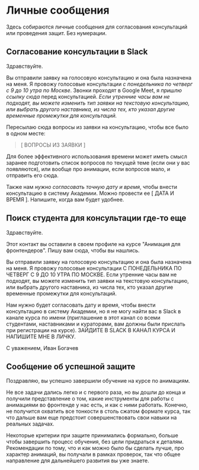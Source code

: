 # Личные сообщения

Здесь собираются личные сообщения для согласования консультаций или проведения защит. Без нумерации.



## Согласование консультации в Slack

Здравствуйте.

Вы отправили заявку на голосовую консультацию и она была назначена на меня. Я провожу голосовые консультации *с понедельника по четверг с 9 до 10 утра по Москве*. Звонки проходят в Google Meet, я *пришлю ссылку сюда* перед консультацией. _Если утренние часы вам не подходят, вы можете изменить тип заявки на текстовую консультацию, или выбрать другого наставника, из числа тех, кто указал другие временные промежутки для консультаций._

Пересылаю сюда вопросы из заявки на консультацию, чтобы все было в одном месте:

> [ ВОПРОСЫ ИЗ ЗАЯВКИ ]

Для более эффективного использования времени может иметь смысл заранее подготовить список вопросов по текущей теме (если они у вас появляются), или вообще про анимации, если вопросов мало, и отправить его сюда.

Также нам *нужно согласовать точную дату и время*, чтобы внести консультацию в систему Академии. Можно провести ее [ ДАТА И ВРЕМЯ ]. Напишите, когда вам будет удобнее.



## Поиск студента для консультации где-то еще

Здравствуйте.

Этот контакт вы оставили в своем профиле на курсе "Анимация для фронтендеров". Пишу вам сюда, чтобы вы нашлись.

Вы отправили заявку на голосовую консультацию и она была назначена на меня. Я провожу голосовые консультации С ПОНЕДЕЛЬНИКА ПО ЧЕТВЕРГ С 9 ДО 10 УТРА ПО МОСКВЕ. Если утренние часы вам не подходят, вы можете изменить тип заявки на текстовую консультацию, или выбрать другого наставника, из числа тех, кто указал другие временные промежутки для консультаций.

Нам нужно будет согласовать дату и время, чтобы внести консультацию в систему Академии, но я не могу найти вас в Slack в канале курса по имени (приглашение в этот канал со всеми студентами, наставниками и кураторами, вам должны были прислать при регистрации на курсе). ЗАЙДИТЕ В SLACK В КАНАЛ КУРСА И НАПИШИТЕ МНЕ В ЛИЧКУ.

С уважением,
Иван Богачев


## Сообщение об успешной защите

Поздравляю, вы успешно завершили обучение на курсе по анимациям.

Не все задачи дались легко и с первого раза, но вы дошли до конца и получили представление о том, какие инструменты для работы с анимациями во фронтенде у нас есть, и как с ними работать. Конечно, не получится охватить все тонкости в столь сжатом формате курса, так что дальше вам еще предстоит совершенствовать свои навыки на реальных задачах.

Некоторые критерии при защите принимались формально, больше чтобы завершить процесс обучения, без цели придраться к деталям. Рекомендации по тому, что и как можно было бы сделать лучше, про характер анимаций, вы получали в рамках проверок, так что общее направление для дальнейшего развития вы уже знаете.

